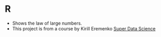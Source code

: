 # R
 - Shows the law of large numbers. 
 - This project is from a course by 
Kirill Eremenko [Super Data Science](www.superdatascience.com)
 
